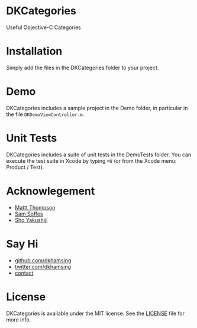 DKCategories
============

Useful Objective-C Categories

# Installation
Simply add the files in the DKCategories folder to your project.

# Demo
DKCategories includes a sample project in the Demo folder, in particular in the file `DKDemoViewController.m`.

# Unit Tests

DKCategories includes a suite of unit tests in the DemoTests folder. You can execute the test suite in Xcode by typing `⌘U` (or from the Xcode menu: Product / Test).

# Acknowlegement
- [Mattt Thompson](https://twitter.com/mattt)
- [Sam Soffes](https://github.com/soffes)
- [Sho Yakushiji](https://github.com/yackle)

# Say Hi
- [github.com/dkhamsing](https://github.com/dkhamsing)
- [twitter.com/dkhamsing](https://twitter.com/dkhamsing)
- [contact](http://dkhamsing.tumblr.com/ask)

# License
DKCategories is available under the MIT license. See the [LICENSE](LICENSE) file for more info.
